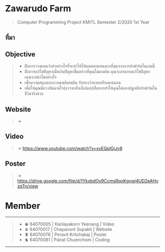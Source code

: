 # Zawarudo Farm
> Computer Programming Project KMITL Semester 2/2020 1st Year
## ที่มา
> 
## Objective
> * ฝึกการวางแผนว่าทำอย่างไรที่จะทำให้ได้ผลตอบแทนมากที่สุดจากการทำฟาร์มในเกมนี้
> * ฝึกการแก้ไขปัญหาเมื่อเกิดปัญหาขึ้นอย่างที่คุณไม่คาดคิด คุณจะสามารถแก้ไขปัญหาเฉพาะหน้าได้อย่างไร
> * เพื่อความสนุกและความเพลิดเพลิน รับรองว่าหายเครียดแน่นอน
> * เพื่อให้คุณมีแรงบันดาลใจ(อาจจะสักเล็กน้อย)ที่อยากทำให้คุณได้ลองปลูกผักทำฟาร์มในชีวิตจริงด้วย
## Website
> → 
## Video
> → https://www.youtube.com/watch?v=xvEQplGjJy8
## Poster
> → https://drive.google.com/file/d/1YkxbdOy9CcmsRqoKgywj4UD2eAHvzqTn/view
# Member
-----------------------------------------------------------------------
> * ♚ 64070005 | Kanlayakorn Yeenang  | Video
> * ♛ 64070017 | Chayanont Supakit    | Website
> * ♜ 64070076 | Peravit Kritchakaj   | Poster
> * ♞ 64070081 | Pairat Chuenchom     | Coding
-----------------------------------------------------------------------

